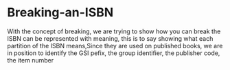 # Breaking-an-ISBN

With the concept of breaking, we are trying to show how you can break the ISBN can be represented with meaning,
this is to say showing what each partition of the ISBN  means,Since they are used on published books, we are in position to identify the GSI pefix, the group identifier, the publisher code, the item number
